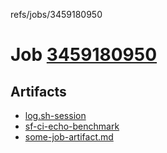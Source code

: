 refs/jobs/3459180950

# Job [3459180950](https://github.com/rokmoln/support-firecloud/runs/3459180950?check_suite_focus=true)

## Artifacts

* [log.sh-session](log.sh-session)
* [sf-ci-echo-benchmark](sf-ci-echo-benchmark)
* [some-job-artifact.md](some-job-artifact.md)


